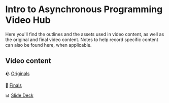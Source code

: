 <h1>
  <span class="headline">Intro to Asynchronous Programming</span>
  <span class="subhead">Video Hub</span>
</h1>

Here you'll find the outlines and the assets used in video content, as well as the original and final video content. Notes to help record specific content can also be found here, when applicable.

## Video content

🪨 [Originals](https://drive.google.com/drive/u/0/folders/1CSz_ye0Ghny-90-Bg-dwZ49oeKoTt89b)

💎 [Finals](https://generalassembly.wistia.com/folders/8nsa0pby34)

📊 [Slide Deck](https://docs.google.com/presentation/d/1r_mCViKRGnIGEmpwzE6WIkp2bhwlgg_Hm3QUKH5YmWM/edit)

